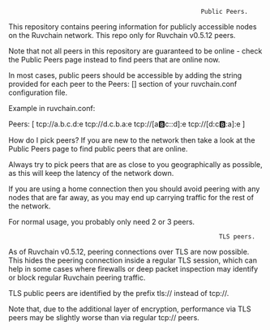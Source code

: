                                                          Public Peers.
This repository contains peering information for publicly accessible nodes on the Ruvchain network. 
This repo only for Ruvchain v0.5.12 peers.

Note that not all peers in this repository are guaranteed to be online - check the Public Peers page instead to find peers that are online now.

In most cases, public peers should be accessible by adding the string provided for each peer to the Peers: [] section of your ruvchain.conf configuration file.

Example in ruvchain.conf:

Peers:
[
  tcp://a.b.c.d:e
  tcp://d.c.b.a:e
  tcp://[a:b:c::d]:e
  tcp://[d:c:b::a]:e
]

How do I pick peers?
If you are new to the network then take a look at the Public Peers page to find public peers that are online.

Always try to pick peers that are as close to you geographically as possible, as this will keep the latency of the network down.

If you are using a home connection then you should avoid peering with any nodes that are far away, as you may end up carrying traffic for the rest of the network.

For normal usage, you probably only need 2 or 3 peers.

                                                              TLS peers.
As of Ruvchain v0.5.12, peering connections over TLS are now possible. This hides the peering connection inside a regular TLS session, which can help in some cases where firewalls or deep packet inspection may identify or block regular Ruvchain peering traffic.

TLS public peers are identified by the prefix tls:// instead of tcp://.

Note that, due to the additional layer of encryption, performance via TLS peers may be slightly worse than via regular tcp:// peers.
